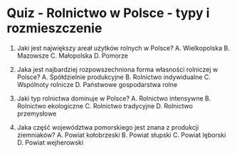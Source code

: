  # Quiz - Rolnictwo w Polsce - typy i rozmieszczenie

1. Jaki jest największy areał użytków rolnych w Polsce?
   A. Wielkopolska
   B. Mazowsze
   C. Małopolska
   D. Pomorze

2. Jaka jest najbardziej rozpowszechniona forma własności rolniczej w Polsce?
   A. Spółdzielnie produkcyjne
   B. Rolnictwo indywidualne
   C. Wspólnoty rolnicze
   D. Państwowe gospodarstwa rolne

3. Jaki typ rolnictwa dominuje w Polsce?
   A. Rolnictwo intensywne
   B. Rolnictwo ekologiczne
   C. Rolnictwo tradycyjne
   D. Rolnictwo przemysłowe

4. Jaka część województwa pomorskiego jest znana z produkcji ziemniaków?
   A. Powiat kołobrzeski
   B. Powiat słupski
   C. Powiat lęborski
   D. Powiat wejherowski

